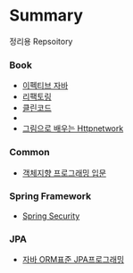 # Summary 
정리용 Repsoitory



### Book
- [이펙티브 자바](./book/effective-java.md)
- [리팩토링](./book/refactoring.md)
- [클린코드](./book/cleancode.md)
- 
- [그림으로 배우는 Httpnetwork](./web/http-network-basic.md)



### Common

- [객체지향 프로그래밍 입문](./oop/oop-beginner-inflearn.md)



### Spring Framework

- [Spring Security](./spring/spring-security.md)



### JPA 

- [자바 ORM표준 JPA프로그래밍](./jpa/jpa.md)

